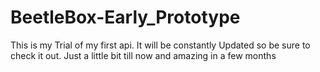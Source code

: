 # BeetleBox-Early_Prototype

This is my Trial of my first api. It will be constantly Updated so be sure to check it out. Just a little bit till now and amazing in a few months
